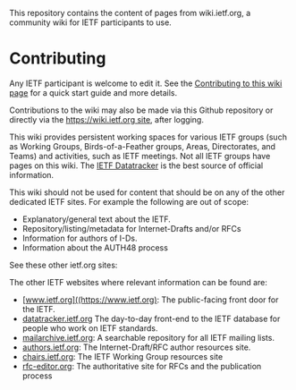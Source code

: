 This repository contains the content of pages from wiki.ietf.org, a community wiki for IETF participants to use. 

# Contributing

Any IETF participant is welcome to edit it. See the [Contributing to this wiki page](https://wiki.ietf.org/en/contributing) for a quick start guide and more details.

Contributions to the wiki may also be made via this Github repository or directly via the [https://wiki.ietf.org site](https://wiki.ietf.org), after logging.

This wiki provides persistent working spaces for various IETF groups (such as Working Groups, Birds-of-a-Feather groups, Areas, Directorates, and Teams) and activities, such as IETF meetings. Not all IETF groups have pages on this wiki. The [IETF Datatracker](https://datatracker.ietf.org) is the best source of official information.

This wiki should not be used for content that should be on any of the other dedicated IETF sites. For example the following are out of scope:
+ Explanatory/general text about the IETF.
+ Repository/listing/metadata for Internet-Drafts and/or RFCs
+ Information for authors of I-Ds.
+ Information about the AUTH48 process

See these other ietf.org sites:

The other IETF websites where relevant information can be found are:
- [www.ietf.org]((https://www.ietf.org): The public-facing front door for the IETF.
- [datatracker.ietf.org](https://datatracker.ietf.org) The day-to-day front-end to the IETF database for people who work on IETF standards.
- [mailarchive.ietf.org](https://mailarchive.ietf.org): A searchable repository for all IETF mailing lists.
- [authors.ietf.org](https://authors.ietf.org): The Internet-Draft/RFC author resources site.
- [chairs.ietf.org](https://chairs.ietf.org): The IETF Working Group resources site
- [rfc-editor.org](https://rfc-editor.org): The authoritative site for RFCs and the publication process
